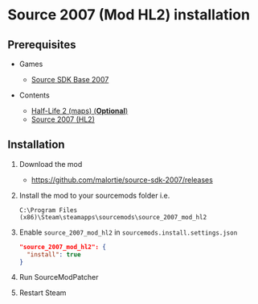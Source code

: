 # Source 2007 (Mod HL2) installation

## Prerequisites

- Games
  - [Source SDK Base 2007](../../../game-installation/game-installation/source-sdk-base-2007.md)

- Contents
  - [Half-Life 2 (maps) (**Optional**)](../../../SourceContentInstaller/v0/content-installation/half-life-2.md#maps-content)
  - [Source 2007 (HL2)](../../../SourceContentInstaller/v0/content-installation/source-2007.md#hl2-content)

## Installation

1. Download the mod

   - <https://github.com/malortie/source-sdk-2007/releases>

2. Install the mod to your sourcemods folder i.e.

   ```text
   C:\Program Files (x86)\Steam\steamapps\sourcemods\source_2007_mod_hl2
   ```

3. Enable `source_2007_mod_hl2` in `sourcemods.install.settings.json`

   ```json
   "source_2007_mod_hl2": {
     "install": true
   }
   ```

4. Run SourceModPatcher
5. Restart Steam
